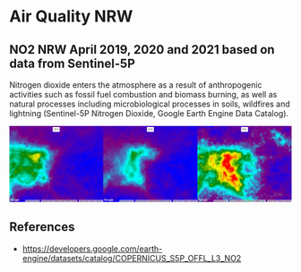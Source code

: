 # Air Quality NRW

## NO2 NRW April 2019, 2020 and 2021 based on data from Sentinel-5P

Nitrogen dioxide enters the atmosphere as a result of anthropogenic activities such as fossil fuel combustion and biomass burning, as well as natural processes including microbiological processes in soils, wildfires and lightning (Sentinel-5P Nitrogen Dioxide, Google Earth Engine Data Catalog).

![NO2 NRW April 2019, 2020 and 2021](no2_nrw_april_2019_2020_2021.png 'NO2 NRW April 2019, 2020 and 2021')

## References

- https://developers.google.com/earth-engine/datasets/catalog/COPERNICUS_S5P_OFFL_L3_NO2
